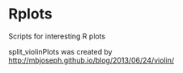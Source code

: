 Rplots
======

Scripts for interesting R plots

split_violinPlots was created by http://mbjoseph.github.io/blog/2013/06/24/violin/
